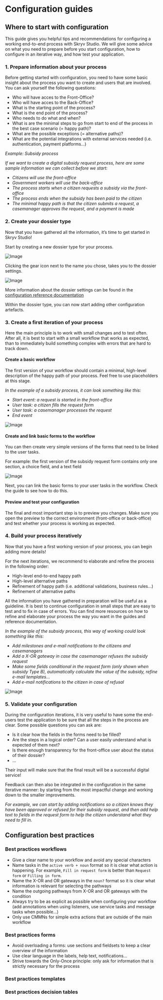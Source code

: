 # Configuration guides

## Where to start with configuration

This guide gives you helpful tips and recommendations for configuring a working end-to-end process with Skryv Studio. We will give some advice on what you need to prepare before you start configuration, how to configure in an iterative way, and how test your application.

### 1. Prepare information about your process

Before getting started with configuration, you need to have some basic insight about the process you want to create and users that are involved. You can ask yourself the following questions:

*   Who will have acces to the Front-Office?
*   Who will have acces to the Back-Office?
*   What is the starting point of the process?
*   What is the end point of the process?
*   Who needs to do what and when?
*   What is are the minimal steps to go from start to end of the process in the best case scenario (= happy path)?
*   What are the possible exceptions (= alternative paths)?
*   What are the potential integrations with external services needed (i.e. authentication, payment platforms…)

*Example: Subsidy process*

*If we want to create a digital subsidy request process, here are some sample information we can collect before we start:*

*   *Citizens will use the front-office*
*   *Government workers will use the back-office*
*   *The process starts when a citizen requests a subsidy via the front-office*
*   *The process ends when the subsidy has been paid to the citizen*
*   *The minimal happy path is that the citizen submits a request, a casemanager approves the request, and a payment is made*

### 2. Create your dossier type

Now that you have gathered all the information, it’s time to get started in Skryv Studio!

Start by creating a new dossier type for your process.

![Image](../_media/studio-dossier-new.png)

Clicking the gear icon next to the name you chose, takes you to the dossier settings.

![Image](../_media/studio-dossier-settings.png)

More information about the dossier settings can be found in the [configuration reference documentation](/config-reference/dosdefs.md)


Within the dossier type, you can now start adding other configuration artefacts.

### 3. Create a first iteration of your process

Here the main principle is to work with small changes and to test often. After all, it is best to start with a small workflow that works as expected, than to immediately build something complex with errors that are hard to track down.

#### Create a basic workflow

The first version of your workflow should contain a minimal, high-level description of the happy path of your process. Feel free to use placeholders at this stage.

*In the example of a subsidy process, it can look something like this:*

*   *Start event: a request is started in the front-office*
*   *User task: a citizen fills the request form*
*   *User task: a casemanager processes the request*
*   *End event*
    
![Image](../_media/guide-workflow.png)

#### Create and link basic forms to the workflow

You can then create very simple versions of the forms that need to be linked to the user tasks.

For example: the first version of the subsidy request form contains only one section, a choice field, and a text field

![Image](../_media/guide-form.png)

Next, you can link the basic forms to your user tasks in the workflow. Check the guide to see how to do this.

#### Preview and test your configuration

The final and most important step is to preview you changes. Make sure you open the preview to the correct environment (front-office or back-office) and test whether your process is working as expected.

### 4. Build your process iteratively

Now that you have a first working version of your process, you can begin adding more details!

For the next iterations, we recommend to elaborate and refine the process in the following order:

*   High-level end-to-end happy path
*   High-level alternative paths
*   Refinement of happy path (i.e. additional validations, business rules…)
*   Refinement of alternative paths
    
All the information you have gathered in preparation will be useful as a guideline. It is best to continue configuration in small steps that are easy to test and to fix in case of errors. You can find more resources on how to refine and elaborate your process the way you want in the guides and reference documentation.

*In the example of the subsidy process, this way of working could look something like this:*

*   *Add milestones and e-mail notifications to the citizens and casemanagers*
*   *Add a X-OR gateway in case the casemanager refuses the subsidy request*
*   *Make some fields conditional in the request form (only shown when subsidy Type B), automatically calculate the value of the subsidy, refine e-mail templates…*
*   *Add e-mail notifications to the citizen in case of refusal*

![Image](../_media/guide-workflow-iteration.png)

### 5. Validate your configuration

During the configuration iterations, it is very useful to have some the end-users test the application to be sure that all the steps in the process are clear. Some possible questions you can ask are:

*   Is it clear how the fields in the forms need to be filled?
*   Are the steps in a logical order? Can a user easily understand what is expected of them next?
*   Is there enough transparency for the front-office user about the status of their dossier?
*   …

Their input will make sure that the final result will be a successful digital service!

Feedback can then also be integrated in the configuration in the same iterative manner: by starting from the most impactful change and working down to the smaller improvements.

*For example, we can start by adding notifications so a citizen knows they have been approved or refused for their subsidy request, and then add help text to fields in the request form to help the citizen understand what they need to fill in.*

## Configuration best practices

### Best practices workflows

* Give a clear name to your workflow and avoid any special characters
* Name tasks in the `active verb + noun` format so it is clear what action is happening. For example, `Fill in request form` is better than `Request form` or `Filling in form`.
* Name the X-OR and OR gateways in the `noun?` format so it is clear what information is relevant for selecting the pathways
* Name the outgoing pathways from X-OR and OR gateways with the condition
* Always try to be as explicit as possible when configuring your workflow (add annotations when using listeners, use service tasks and message tasks when possible...)
* Only use CMMNs for simple extra actions that are outside of the main workflow

### Best practices forms

* Avoid overloading a forms: use sections and fieldsets to keep a clear overview of the information
* Use clear language in the labels, help text, notifications...
* Strive towards the Only-Once principle: only ask for information that is strictly necessary for the process

### Best practices templates


### Best practices decision tables